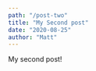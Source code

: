 ```yaml
---
path: "/post-two"
title: "My Second post"
date: "2020-08-25"
author: "Matt"
---
```


My second post!